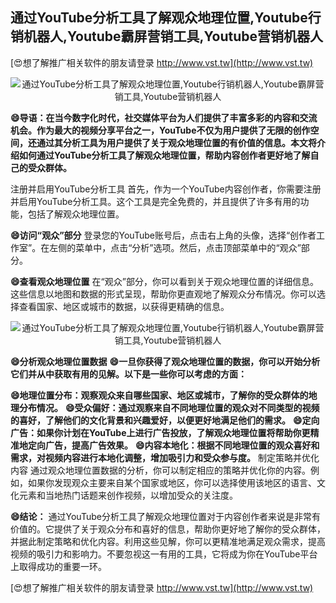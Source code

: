 ## **通过YouTube分析工具了解观众地理位置,Youtube行销机器人,Youtube霸屏营销工具,Youtube营销机器人**

[😍想了解推广相关软件的朋友请登录 http://www.vst.tw](http://www.vst.tw)

 <center><img src="https://vst.tw/MP4/tuiguang/png/0.png" alt="通过YouTube分析工具了解观众地理位置,Youtube行销机器人,Youtube霸屏营销工具,Youtube营销机器人"></center>

**😄导语：在当今数字化时代，社交媒体平台为人们提供了丰富多彩的内容和交流机会。作为最大的视频分享平台之一，YouTube不仅为用户提供了无限的创作空间，还通过其分析工具为用户提供了关于观众地理位置的有价值的信息。本文将介绍如何通过YouTube分析工具了解观众地理位置，帮助内容创作者更好地了解自己的受众群体。**

注册并启用YouTube分析工具
首先，作为一个YouTube内容创作者，你需要注册并启用YouTube分析工具。这个工具是完全免费的，并且提供了许多有用的功能，包括了解观众地理位置。

**😄访问“观众”部分**
登录您的YouTube账号后，点击右上角的头像，选择“创作者工作室”。在左侧的菜单中，点击“分析”选项。然后，点击顶部菜单中的“观众”部分。

**😄查看观众地理位置**
在“观众”部分，你可以看到关于观众地理位置的详细信息。这些信息以地图和数据的形式呈现，帮助你更直观地了解观众分布情况。你可以选择查看国家、地区或城市的数据，以获得更精确的信息。

 <center><img src="https://vst.tw/MP4/tuiguang/png/0.png" alt="通过YouTube分析工具了解观众地理位置,Youtube行销机器人,Youtube霸屏营销工具,Youtube营销机器人"></center>

**😄分析观众地理位置数据**
**😄一旦你获得了观众地理位置的数据，你可以开始分析它们并从中获取有用的见解。以下是一些你可以考虑的方面：**

**😄地理位置分布：观察观众来自哪些国家、地区或城市，了解你的受众群体的地理分布情况。**
**😄受众偏好：通过观察来自不同地理位置的观众对不同类型的视频的喜好，了解他们的文化背景和兴趣爱好，以便更好地满足他们的需求。**
**😄定向广告：如果你计划在YouTube上进行广告投放，了解观众地理位置将帮助你更精准地定向广告，提高广告效果。**
**😄内容本地化：根据不同地理位置的观众喜好和需求，对视频内容进行本地化调整，增加吸引力和受众参与度。**
制定策略并优化内容 通过观众地理位置数据的分析，你可以制定相应的策略并优化你的内容。例如，如果你发现观众主要来自某个国家或地区，你可以选择使用该地区的语言、文化元素和当地热门话题来创作视频，以增加受众的关注度。

**😄结论：**
通过YouTube分析工具了解观众地理位置对于内容创作者来说是非常有价值的。它提供了关于观众分布和喜好的信息，帮助你更好地了解你的受众群体，并据此制定策略和优化内容。利用这些见解，你可以更精准地满足观众需求，提高视频的吸引力和影响力。不要忽视这一有用的工具，它将成为你在YouTube平台上取得成功的重要一环。

[😍想了解推广相关软件的朋友请登录 http://www.vst.tw](http://www.vst.tw)



